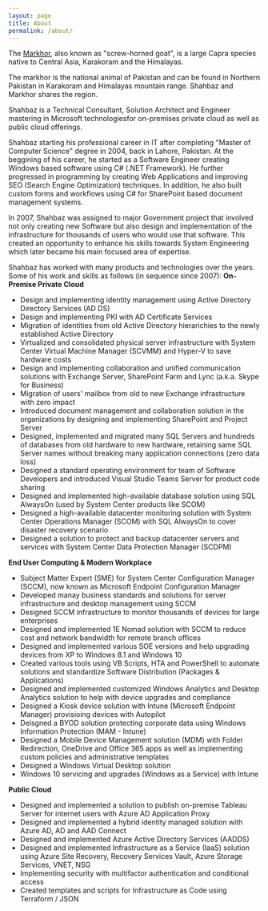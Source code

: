 ```yaml
---
layout: page
title: About
permalink: /about/
---
```


The [Markhor](https://en.wikipedia.org/wiki/Markhor), also known as "screw-horned goat", is a large Capra species native to Central Asia, Karakoram and the Himalayas. 

The markhor is the national animal of Pakistan and can be found in Northern Pakistan in Karakoram and Himalayas mountain range. Shahbaz and Markhor shares the region.

Shahbaz is a Technical Consultant, Solution Architect and Engineer mastering in Microsoft technologiesfor on-premises private cloud as well as public cloud offerings. 

Shahbaz starting his professional career in IT after completing "Master of Computer Science" degree in 2004, back in Lahore, Pakistan. At the beggining of his career, he started as a Software Engineer creating Windows based software using C# (.NET Framework). He further progressed in programming by creating Web Applications and improving SEO (Search Engine Optimization) techniques. In addition, he also built custom forms and workflows using C# for SharePoint based document management systems.

In 2007, Shahbaz was assigned to major Government project that involved not only creating new Software but also design and implementation of the infrastructure for thousands of users who would use that software. This created an opportunity to enhance his skills towards System Engineering which later became his main focused area of expertise.

Shahbaz has worked with many products and technologies over the years. Some of his work and skills as follows (in sequence since 2007):
**On-Premise Private Cloud**
- Design and implementing identity management using Active Directory Directory Services (AD DS)
- Design and implementing PKI with AD Certificate Services
- Migration of identities from old Active Directory hierarichies to the newly established Active Directory
- Virtualized and consolidated physical server infrastructure with System Center Virtual Machine Manager (SCVMM) and Hyper-V to save hardware costs
- Design and implementing collaboration and unified communication solutions with Exchange Server, SharePoint Farm and Lync (a.k.a. Skype for Business)
- Migration of users' mailbox from old to new Exchange infrastructure with zero impact
- Introduced document management and collaboration solution in the organizations by designing and implementing SharePoint and Project Server
- Designed, implemented and migrated many SQL Servers and hundreds of databases from old hardware to new hardware, retaining same SQL Server names without breaking many application connections (zero data loss)
- Designed a standard operating environment for team of Software Developers and introduced Visual Studio Teams Server for product code sharing
- Designed and implemented high-available database solution using SQL AlwaysOn (used by System Center products like SCOM)
- Designed a high-available datacenter monitoring solution with System Center Operations Manager (SCOM) with SQL AlwaysOn to cover disaster recovery scenario
- Designed a solution to protect and backup datacenter servers and services with System Center Data Protection Manager (SCDPM)

**End User Computing & Modern Workplace**
- Subject Matter Expert (SME) for System Center Configuration Manager (SCCM), now known as Microsoft Endpoint Configuration Manager
- Developed manay business standards and solutions for server infrastructure and desktop management using SCCM
- Designed SCCM infrastructure to monitor thousands of devices for large enterprises
- Designed and implemented 1E Nomad solution with SCCM to reduce cost and network bandwidth for remote branch offices
- Designed and implemented various SOE versions and help upgrading devices from XP to Windows 8.1 and Windows 10
- Created various tools using VB Scripts, HTA and PowerShell to automate solutions and standardize Software Distribution (Packages & Applications)
- Designed and implemented customized Windows Analytics and Desktop Analytics solution to help with device upgrades and compliance
- Designed a Kiosk device solution with Intune (Microsoft Endpoint Manager) provisioing devices with Autopilot
- Deisgned a BYOD solution protecting corporate data using Windows Information Protection (MAM - Intune)
- Designed a Mobile Device Management solution (MDM) with Folder Redirection, OneDrive and Office 365 apps as well as implementing custom policies and administrative templates
- Designed a Windows Virtual Desktop solution
- Windows 10 servicing and upgrades (Windows as a Service) with Intune

**Public Cloud**
- Designed and implemented a solution to publish on-premise Tableau Server for internet users with Azure AD Application Proxy
- Designed and implemented a hybrid identity managed solution with Azure AD, AD and AAD Connect
- Designed and implemented Azure Active Directory Services (AADDS)
- Designed and implemented Infrastructure as a Service (IaaS) solution using Azure Site Recovery, Recovery Services Vault, Azure Storage Services, VNET, NSG 
- Implementing security with multifactor authentication and conditional access
- Created templates and scripts for Infrastructure as Code using Terraform / JSON



